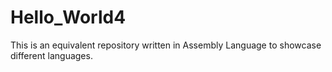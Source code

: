 # Hello_World4
This is an equivalent repository written in Assembly Language to showcase different languages.
